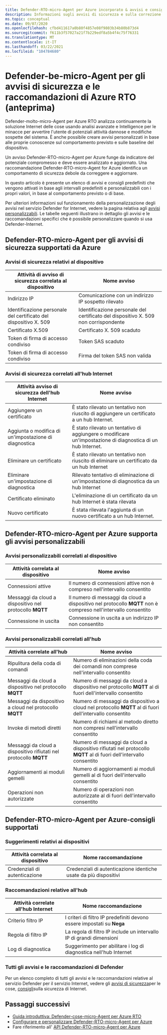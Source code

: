 ```yaml
---
title: Defender-RTO-micro-Agent per Azure incorporato & avvisi e consigli personalizzabili
description: Informazioni sugli avvisi di sicurezza e sulla correzione consigliata con Azure Internet delle cose Defender-Internet
ms.topic: conceptual
ms.date: 09/07/2020
ms.openlocfilehash: cfbd411617a0b80f4857e08f9803b34b80b873d4
ms.sourcegitcommit: f611b3f57027a21f7b229edf8a5b4f4c75f76331
ms.translationtype: MT
ms.contentlocale: it-IT
ms.lasthandoff: 03/22/2021
ms.locfileid: "104784680"
---
```

# <a name="defender-iot-micro-agent-for-azure-rtos-security-alerts-and-recommendations-preview"></a>Defender-be-micro-Agent per gli avvisi di sicurezza e le raccomandazioni di Azure RTO (anteprima)

Defender-molto-micro-Agent per Azure RTO analizza continuamente la soluzione Internet delle cose usando analisi avanzate e Intelligence per le minacce per avvertire l'utente di potenziali attività dannose e modifiche sospette del sistema. È anche possibile creare avvisi personalizzati in base alle proprie conoscenze sul comportamento previsto e sulle baseline del dispositivo.

Un avviso Defender-RTO-micro-Agent per Azure funge da indicatore del potenziale compromesso e deve essere analizzato e aggiornato. Una raccomandazione Defender-RTO-micro-Agent for Azure identifica un comportamento di sicurezza debole da correggere e aggiornare. 

In questo articolo è presente un elenco di avvisi e consigli predefiniti che vengono attivati in base agli intervalli predefiniti e personalizzabili con i propri valori, in base al comportamento previsto o di base. 

Per ulteriori informazioni sul funzionamento della personalizzazione degli avvisi nel servizio Defender for Internet, vedere la pagina relativa agli [avvisi personalizzabili](concept-customizable-security-alerts.md). Le tabelle seguenti illustrano in dettaglio gli avvisi e le raccomandazioni specifici che è possibile personalizzare quando si usa Defender-Internet. 

## <a name="defender-iot-micro-agent-for-azure-rtos-supported-security-alerts"></a>Defender-RTO-micro-Agent per gli avvisi di sicurezza supportati da Azure

### <a name="device-related-security-alerts"></a>Avvisi di sicurezza relativi al dispositivo

|Attività di avviso di sicurezza correlata al dispositivo  |Nome avviso  |
|---------|---------|
|Indirizzo IP| Comunicazione con un indirizzo IP sospetto rilevato|
|Identificazione personale del certificato del dispositivo X. 509|Identificazione personale del certificato del dispositivo X. 509 non corrispondente|
|Certificato X.509| Certificato X. 509 scaduto|
|Token di firma di accesso condiviso| Token SAS scaduto|
|Token di firma di accesso condiviso| Firma del token SAS non valida|

### <a name="iot-hub-related-security-alerts"></a>Avvisi di sicurezza correlati all'hub Internet

|Attività avviso di sicurezza dell'hub Internet  |Nome avviso  |
|---------|---------|
|Aggiungere un certificato    |  È stato rilevato un tentativo non riuscito di aggiungere un certificato a un hub Internet.       |
|Aggiunta o modifica di un'impostazione di diagnostica    | È stato rilevato un tentativo di aggiungere o modificare un'impostazione di diagnostica di un hub Internet.      |
|Eliminare un certificato    |  È stato rilevato un tentativo non riuscito di eliminare un certificato da un hub Internet       |
|Eliminare un'impostazione di diagnostica    |  Rilevato tentativo di eliminazione di un'impostazione di diagnostica da un hub Internet      |
|Certificato eliminato    | L'eliminazione di un certificato da un hub Internet è stata rilevata        |
|Nuovo certificato     |  È stata rilevata l'aggiunta di un nuovo certificato a un hub Internet.       |

## <a name="defender-iot-micro-agent-for-azure-rtos-supported-customizable-alerts"></a>Defender-RTO-micro-Agent per Azure supporta gli avvisi personalizzabili

### <a name="device-related-customizable-alerts"></a>Avvisi personalizzabili correlati al dispositivo

|Attività correlata al dispositivo |Nome avviso  |
|---------|---------|
|Connessioni attive|Il numero di connessioni attive non è compreso nell'intervallo consentito|
|Messaggi da cloud a dispositivo nel protocollo **MQTT**|Il numero di messaggi da cloud a dispositivo nel protocollo **MQTT** non è compreso nell'intervallo consentito|
|Connessione in uscita| Connessione in uscita a un indirizzo IP non consentito|

### <a name="hub-related-customizable-alerts"></a>Avvisi personalizzabili correlati all'hub 

|Attività correlate all'hub  |Nome avviso  |
|---------|---------|
|Ripulitura della coda di comandi     |  Numero di eliminazioni della coda dei comandi non comprese nell'intervallo consentito       |
|Messaggi da cloud a dispositivo nel protocollo **MQTT**    |  Numero di messaggi da cloud a dispositivo nel protocollo **MQTT** al di fuori dell'intervallo consentito       |
|Messaggi da dispositivo a cloud nel protocollo **MQTT**    | Numero di messaggi da dispositivo a cloud nel protocollo **MQTT** al di fuori dell'intervallo consentito        |
|Invoke di metodi diretti     |  Numero di richiami al metodo diretto non compresi nell'intervallo consentito       |
|Messaggi da cloud a dispositivo rifiutati nel protocollo **MQTT**     |   Numero di messaggi da cloud a dispositivo rifiutati nel protocollo **MQTT** al di fuori dell'intervallo consentito      |
|Aggiornamenti ai moduli gemelli     |  Numero di aggiornamenti ai moduli gemelli al di fuori dell'intervallo consentito       |
|Operazioni non autorizzate    |  Numero di operazioni non autorizzate al di fuori dell'intervallo consentito       |

## <a name="defender-iot-micro-agent-for-azure-rtos-supported-recommendations"></a>Defender-RTO-micro-Agent per Azure-consigli supportati

### <a name="device-related-recommendations"></a>Suggerimenti relativi ai dispositivi

|Attività correlata al dispositivo  |Nome raccomandazione |
|---------|---------|
|Credenziali di autenticazione    |  Credenziali di autenticazione identiche usate da più dispositivi       |

### <a name="hub-related-recommendations"></a>Raccomandazioni relative all'hub

|Attività correlate all'hub Internet  |Nome raccomandazione |
|---------|---------|
|Criterio filtro IP   |  I criteri di filtro IP predefiniti devono essere impostati su **Nega**  |
|Regola di filtro IP| La regola di filtro IP include un intervallo IP di grandi dimensioni|
|Log di diagnostica|Suggerimento per abilitare i log di diagnostica nell'hub Internet|

### <a name="all-defender-for-iot-alerts-and-recommendations"></a>Tutti gli avvisi e le raccomandazioni di Defender

Per un elenco completo di tutti gli avvisi e le raccomandazioni relative al servizio Defender per il servizio Internet, vedere gli [avvisi di sicurezza](concept-security-alerts.md)per le cose, [consigli](concept-recommendations.md)sulla sicurezza di Internet.

## <a name="next-steps"></a>Passaggi successivi

- [Guida introduttiva: Defender-cose-micro-Agent per Azure RTO](quickstart-azure-rtos-security-module.md)
- [Configurare e personalizzare Defender-RTO-micro-Agent per Azure](how-to-azure-rtos-security-module.md)
- Fare riferimento all' [API Defender-RTO-micro-Agent per Azure](azure-rtos-security-module-api.md)